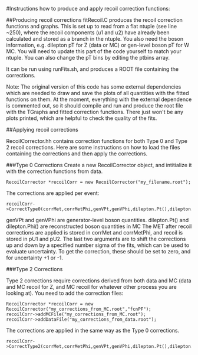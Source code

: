#Instructions how to produce and apply recoil correction functions:

##Producing recoil corrections
fitRecoil.C produces the recoil correction functions and graphs. This is set up to read from a flat ntuple (see line ~250), where the recoil components (u1 and u2) have already been calculated and stored as a branch in the ntuple. You also need the boson information, e.g. dilepton pT for Z (data or MC) or gen-level boson pT for W MC. You will need to update this part of the code yourself to match your ntuple. You can also change the pT bins by editing the ptbins array.

It can be run using runFits.sh, and produces a ROOT file containing the corrections.

Note: The original version of this code has some external dependencies which are needed to draw and save the plots of all quantities with the fitted functions on them. At the moment, everything with the external dependence is commented out, so it should compile and run and produce the root file with the TGraphs and fitted correction functions. There just won't be any plots printed, which are helpful to check the quality of the fits. 

##Applying recoil corrections

RecoilCorrector.hh contains correction functions for both Type 0 and Type 2 recoil corrections. Here are some instructions on how to load the files containing the corrections and then apply the corrections. 

###Type 0 Corrections
Create a new RecoilCorrector object, and intitialize it with the correction functions from data. 
```
RecoilCorrector *recoilCorr = new RecoilCorrector("my_filename.root");
```
The corrections are applied per event:
```
recoilCorr->CorrectType0(corrMet,corrMetPhi,genVPt,genVPhi,dilepton.Pt(),dilepton.Phi(),pU1,pU2,nSigMean,nSigWidths);
```
genVPt and genVPhi are generator-level boson quantities.
dilepton.Pt() and dilepton.Phi() are reconstructed boson quantities in MC
The MET after recoil corrections are applied is stored in corrMet and corrMetPhi, and recoil is stored in pU1 and pU2. 
The last two arguments are to shift the corrections up and down by a specified number sigma of the fits, which can be used to evaluate uncertainty. To get the correction, these should be set to zero, and for uncertainty +1 or -1.


###Type 2 Corrections

Type 2 corrections require corrections derived from both data and MC (data and MC recoil for Z, and MC recoil for whatever other process you are looking at).
You need to add the correction files:
```
RecoilCorrector *recoilCorr = new  RecoilCorrector("my_corrections_from_MC.root","fcnPF");
recoilCorr->addMCFile("my_corrections_from_MC.root");
recoilCorr->addDataFile("my_corrections_from_data.root");
```

The corrections are applied in the same way as the Type 0 corrections. 
```
recoilCorr->CorrectType2(corrMet,corrMetPhi,genVPt,genVPhi,dilepton.Pt(),dilepton.Phi(),pU1,pU2,nSigMean,nSigWidths);
```